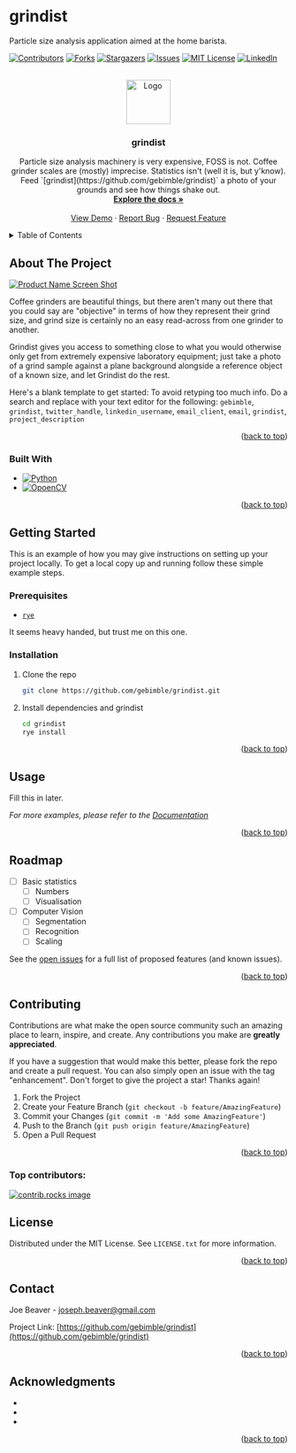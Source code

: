 # grindist

Particle size analysis application aimed at the home barista.

<!-- Improved compatibility of back to top link: See: https://github.com/othneildrew/Best-README-Template/pull/73 -->
<a id="readme-top"></a>
<!--
*** Thanks for checking out the Best-README-Template. If you have a suggestion
*** that would make this better, please fork the repo and create a pull request
*** or simply open an issue with the tag "enhancement".
*** Don't forget to give the project a star!
*** Thanks again! Now go create something AMAZING! :D
-->



<!-- PROJECT SHIELDS -->
<!--
*** I'm using markdown "reference style" links for readability.
*** Reference links are enclosed in brackets [ ] instead of parentheses ( ).
*** See the bottom of this document for the declaration of the reference variables
*** for contributors-url, forks-url, etc. This is an optional, concise syntax you may use.
*** https://www.markdownguide.org/basic-syntax/#reference-style-links
-->
[![Contributors][contributors-shield]][contributors-url]
[![Forks][forks-shield]][forks-url]
[![Stargazers][stars-shield]][stars-url]
[![Issues][issues-shield]][issues-url]
[![MIT License][license-shield]][license-url]
[![LinkedIn][linkedin-shield]][linkedin-url]



<!-- PROJECT LOGO -->
<br />
<div align="center">
  <a href="https://github.com/gebimble/grindist">
    <img src="images/logo.png" alt="Logo" width="80" height="80">
  </a>

<h3 align="center">grindist</h3>

  <p align="center">
    Particle size analysis machinery is very expensive, FOSS is not.
    Coffee grinder scales are (mostly) imprecise. Statistics isn't (well it is, but y'know).
    Feed `[grindist](https://github.com/gebimble/grindist)` a photo of your grounds and see how things shake out.
    <br />
    <a href="https://github.com/gebimble/grindist"><strong>Explore the docs »</strong></a>
    <br />
    <br />
    <a href="https://github.com/gebimble/grindist">View Demo</a>
    ·
    <a href="https://github.com/gebimble/grindist/issues/new?labels=bug&template=bug-report---.md">Report Bug</a>
    ·
    <a href="https://github.com/gebimble/grindist/issues/new?labels=enhancement&template=feature-request---.md">Request Feature</a>
  </p>
</div>



<!-- TABLE OF CONTENTS -->
<details>
  <summary>Table of Contents</summary>
  <ol>
    <li>
      <a href="#about-the-project">About The Project</a>
      <ul>
        <li><a href="#built-with">Built With</a></li>
      </ul>
    </li>
    <li>
      <a href="#getting-started">Getting Started</a>
      <ul>
        <li><a href="#prerequisites">Prerequisites</a></li>
        <li><a href="#installation">Installation</a></li>
      </ul>
    </li>
    <li><a href="#usage">Usage</a></li>
    <li><a href="#roadmap">Roadmap</a></li>
    <li><a href="#contributing">Contributing</a></li>
    <li><a href="#license">License</a></li>
    <li><a href="#contact">Contact</a></li>
    <li><a href="#acknowledgments">Acknowledgments</a></li>
  </ol>
</details>


<!-- ABOUT THE PROJECT -->
## About The Project

[![Product Name Screen Shot][product-screenshot]](https://example.com)

Coffee grinders are beautiful things, but there aren't many out there
that you could say are "objective" in terms of how they represent their grind size,
and grind size is certainly no an easy read-across from one grinder to another.

Grindist gives you access to something close to what you would otherwise
only get from extremely expensive laboratory equipment;
just take a photo of a grind sample against a plane background
alongside a reference object of a known size, and let Grindist do the rest.

Here's a blank template to get started: To avoid retyping too much info. Do a search and replace with your text editor for the following: `gebimble`, `grindist`, `twitter_handle`, `linkedin_username`, `email_client`, `email`, `grindist`, `project_description`

<p align="right">(<a href="#readme-top">back to top</a>)</p>



### Built With

* [![Python][Python.org]][Python-url]
* [![OpoenCV][OpenCV.org]][OpenCV-url]

<p align="right">(<a href="#readme-top">back to top</a>)</p>



<!-- GETTING STARTED -->
## Getting Started

This is an example of how you may give instructions on setting up your project locally.
To get a local copy up and running follow these simple example steps.

### Prerequisites

* [`rye`](https://rye.astral.sh/)

It seems heavy handed, but trust me on this one.

### Installation

1. Clone the repo
   ```sh
   git clone https://github.com/gebimble/grindist.git
   ```
1. Install dependencies and grindist
   ```sh
   cd grindist
   rye install
   ```
<p align="right">(<a href="#readme-top">back to top</a>)</p>



<!-- USAGE EXAMPLES -->
## Usage

Fill this in later.

_For more examples, please refer to the [Documentation](https://example.com)_

<p align="right">(<a href="#readme-top">back to top</a>)</p>



<!-- ROADMAP -->
## Roadmap

- [ ] Basic statistics
    - [ ] Numbers
    - [ ] Visualisation
- [ ] Computer Vision
    - [ ] Segmentation
    - [ ] Recognition
    - [ ] Scaling

See the [open issues](https://github.com/gebimble/grindist/issues) for a full list of proposed features (and known issues).

<p align="right">(<a href="#readme-top">back to top</a>)</p>



<!-- CONTRIBUTING -->
## Contributing

Contributions are what make the open source community such an amazing place to learn, inspire, and create. Any contributions you make are **greatly appreciated**.

If you have a suggestion that would make this better, please fork the repo and create a pull request. You can also simply open an issue with the tag "enhancement".
Don't forget to give the project a star! Thanks again!

1. Fork the Project
2. Create your Feature Branch (`git checkout -b feature/AmazingFeature`)
3. Commit your Changes (`git commit -m 'Add some AmazingFeature'`)
4. Push to the Branch (`git push origin feature/AmazingFeature`)
5. Open a Pull Request

<p align="right">(<a href="#readme-top">back to top</a>)</p>

### Top contributors:

<a href="https://github.com/gebimble/grindist/graphs/contributors">
  <img src="https://contrib.rocks/image?repo=gebimble/grindist" alt="contrib.rocks image" />
</a>



<!-- LICENSE -->
## License

Distributed under the MIT License. See `LICENSE.txt` for more information.

<p align="right">(<a href="#readme-top">back to top</a>)</p>



<!-- CONTACT -->
## Contact

Joe Beaver - joseph.beaver@gmail.com

Project Link: [https://github.com/gebimble/grindist](https://github.com/gebimble/grindist)

<p align="right">(<a href="#readme-top">back to top</a>)</p>



<!-- ACKNOWLEDGMENTS -->
## Acknowledgments

* []()
* []()
* []()

<p align="right">(<a href="#readme-top">back to top</a>)</p>



<!-- MARKDOWN LINKS & IMAGES -->
<!-- https://www.markdownguide.org/basic-syntax/#reference-style-links -->
[contributors-shield]: https://img.shields.io/github/contributors/gebimble/grindist.svg?style=for-the-badge
[contributors-url]: https://github.com/gebimble/grindist/graphs/contributors
[forks-shield]: https://img.shields.io/github/forks/gebimble/grindist.svg?style=for-the-badge
[forks-url]: https://github.com/gebimble/grindist/network/members
[stars-shield]: https://img.shields.io/github/stars/gebimble/grindist.svg?style=for-the-badge
[stars-url]: https://github.com/gebimble/grindist/stargazers
[issues-shield]: https://img.shields.io/github/issues/gebimble/grindist.svg?style=for-the-badge
[issues-url]: https://github.com/gebimble/grindist/issues
[license-shield]: https://img.shields.io/github/license/gebimble/grindist.svg?style=for-the-badge
[license-url]: https://github.com/gebimble/grindist/blob/master/LICENSE.txt
[linkedin-shield]: https://img.shields.io/badge/-LinkedIn-black.svg?style=for-the-badge&logo=linkedin&colorB=555
[linkedin-url]: https://linkedin.com/in/linkedin_username
[product-screenshot]: images/screenshot.png
[Python.org]: https://img.shields.io/badge/python-3670A0?style=for-the-badge&logo=python&logoColor=ffdd54
[Python-url]: https://www.python.org
[OpenCV.org]: https://img.shields.io/badge/OpenCV-27338e?style=for-the-badge&logo=OpenCV&logoColor=white
[OpenCV-url]: https://opencv.org/
[Next.js]: https://img.shields.io/badge/next.js-000000?style=for-the-badge&logo=nextdotjs&logoColor=white
[Next-url]: https://nextjs.org/
[React.js]: https://img.shields.io/badge/React-20232A?style=for-the-badge&logo=react&logoColor=61DAFB
[React-url]: https://reactjs.org/
[Vue.js]: https://img.shields.io/badge/Vue.js-35495E?style=for-the-badge&logo=vuedotjs&logoColor=4FC08D
[Vue-url]: https://vuejs.org/
[Angular.io]: https://img.shields.io/badge/Angular-DD0031?style=for-the-badge&logo=angular&logoColor=white
[Angular-url]: https://angular.io/
[Svelte.dev]: https://img.shields.io/badge/Svelte-4A4A55?style=for-the-badge&logo=svelte&logoColor=FF3E00
[Svelte-url]: https://svelte.dev/
[Laravel.com]: https://img.shields.io/badge/Laravel-FF2D20?style=for-the-badge&logo=laravel&logoColor=white
[Laravel-url]: https://laravel.com
[Bootstrap.com]: https://img.shields.io/badge/Bootstrap-563D7C?style=for-the-badge&logo=bootstrap&logoColor=white
[Bootstrap-url]: https://getbootstrap.com
[JQuery.com]: https://img.shields.io/badge/jQuery-0769AD?style=for-the-badge&logo=jquery&logoColor=white
[JQuery-url]: https://jquery.com 
